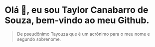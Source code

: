 # Olá 👋, eu sou Taylor Canabarro de Souza, bem-vindo ao meu Github.

> De pseudônimo Tayouza que é um acrônimo para o meu nome e segundo sobrenome.

